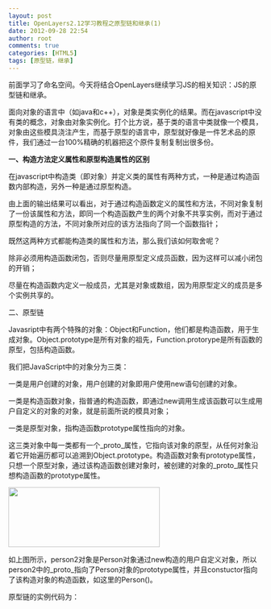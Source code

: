 ```yaml
---
layout: post
title: OpenLayers2.12学习教程之原型链和继承(1)
date: 2012-09-28 22:54
author: root
comments: true
categories: [HTML5]
tags: [原型链，继承]
---
```

前面学习了命名空间。今天将结合OpenLayers继续学习JS的相关知识：JS的原型链和继承。

面向对象的语言中（如java和c++），对象是类实例化的结果。而在javascript中没有类的概念，对象由对象实例化。打个比方说，基于类的语言中类就像一个模具，对象由这些模具浇注产生，而基于原型的语言中，原型就好像是一件艺术品的原件，我们通过一台100%精确的机器把这个原件复制复制出很多份。

<strong>一、构造方法定义属性和原型构造属性的区别</strong>

在javascript中构造类（即对象）并定义类的属性有两种方式，一种是通过构造函数内部构造，另外一种是通过原型构造。

由上面的输出结果可以看出，对于通过构造函数定义的属性和方法，不同对象复制了一份该属性和方法，即同一个构造函数产生的两个对象不共享实例，而对于通过原型构造的方法，不同对象所对应的该方法指向了同一个函数指针；

既然这两种方式都能构造类的属性和方法，那么我们该如何取舍呢？

除非必须用构造函数闭包，否则尽量用原型定义成员函数，因为这样可以减小闭包的开销；

尽量在构造函数内定义一般成员，尤其是对象或数组，因为用原型定义的成员是多个实例共享的。

二、原型链

Javasript中有两个特殊的对象：Object和Function，他们都是构造函数，用于生成对象。Object.prototype是所有对象的祖先，Function.protorype是所有函数的原型，包括构造函数。

我们把JavaScript中的对象分为三类：

一类是用户创建的对象，用户创建的对象即用户使用new语句创建的对象。

一类是构造函数对象，指普通的构造函数，即通过new调用生成该函数可以生成用户自定义的对象的对象，就是前面所说的模具对象；

一类是原型对象，指构造函数prototype属性指向的对象。

这三类对象中每一类都有一个_proto_属性，它指向该对象的原型，从任何对象沿着它开始遍历都可以追溯到Object.prototype。构造函数对象有prototype属性，只想一个原型对象，通过该构造函数创建对象时，被创建的对象的_proto_属性只想构造函数的prototype属性。

<a href="http://www.gisthink.com/blog/guoguogis/wp-content/uploads/2012/09/11.png"><img class="alignnone size-medium wp-image-426" title="1" src="http://www.gisthink.com/blog/guoguogis/wp-content/uploads/2012/09/11-300x119.png" alt="" width="300" height="119" /></a>

如上图所示，person2对象是Person对象通过new构造的用户自定义对象，所以person2中的_proto_指向了Person对象的prototype属性，并且constuctor指向了该构造对象的构造函数，如这里的Person()。

原型链的实例代码为：
